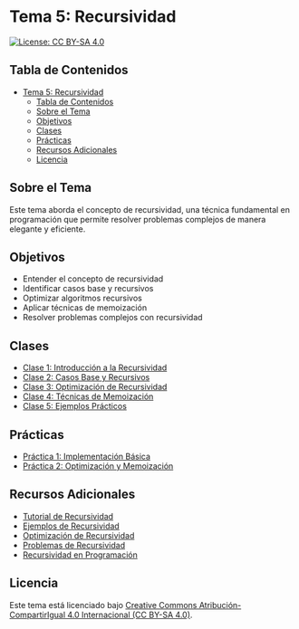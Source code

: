 # Tema 5: Recursividad

[![License: CC BY-SA 4.0](https://img.shields.io/badge/License-CC%20BY--SA%204.0-lightgrey.svg)](https://creativecommons.org/licenses/by-sa/4.0/deed.es)

## Tabla de Contenidos

- [Tema 5: Recursividad](#tema-5-recursividad)
  - [Tabla de Contenidos](#tabla-de-contenidos)
  - [Sobre el Tema](#sobre-el-tema)
  - [Objetivos](#objetivos)
  - [Clases](#clases)
  - [Prácticas](#prácticas)
  - [Recursos Adicionales](#recursos-adicionales)
  - [Licencia](#licencia)

## Sobre el Tema

Este tema aborda el concepto de recursividad, una técnica fundamental en programación que permite resolver problemas complejos de manera elegante y eficiente.

## Objetivos

- Entender el concepto de recursividad
- Identificar casos base y recursivos
- Optimizar algoritmos recursivos
- Aplicar técnicas de memoización
- Resolver problemas complejos con recursividad

## Clases

- [Clase 1: Introducción a la Recursividad](./Clase_1.md)
- [Clase 2: Casos Base y Recursivos](./Clase_2.md)
- [Clase 3: Optimización de Recursividad](./Clase_3.md)
- [Clase 4: Técnicas de Memoización](./Clase_4.md)
- [Clase 5: Ejemplos Prácticos](./Clase_5.md)

## Prácticas

- [Práctica 1: Implementación Básica](./Practica_1)
- [Práctica 2: Optimización y Memoización](./Practica_2)

## Recursos Adicionales

- [Tutorial de Recursividad](https://www.geeksforgeeks.org/recursion/)
- [Ejemplos de Recursividad](https://www.tutorialspoint.com/data_structures_algorithms/recursion.htm)
- [Optimización de Recursividad](https://www.geeksforgeeks.org/memoization-1d-2d-and-3d/)
- [Problemas de Recursividad](https://www.hackerrank.com/domains/tutorials/10-days-of-data-structures/recursion)
- [Recursividad en Programación](https://es.wikipedia.org/wiki/Recursividad_(ciencias_de_computaci%C3%B3n))

## Licencia

Este tema está licenciado bajo [Creative Commons Atribución-CompartirIgual 4.0 Internacional (CC BY-SA 4.0)](https://creativecommons.org/licenses/by-sa/4.0/deed.es).

